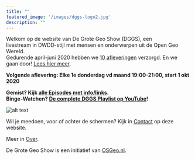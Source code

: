 ```yaml
---
title: ""
featured_image: '/images/dggs-logo2.jpg'
description: ""
---
```


Welkom op de website van De Grote Geo Show (DGGS), een   
livestream in DWDD-stijl met mensen en onderwerpen uit de Open Geo Wereld.   
Gedurende april-juni 2020 hebben we [10 afleveringen](/episode/) verzorgd. 
En we gaan door! [Lees hier meer](https://geoforum.nl/t/de-grote-geo-show-draait-door/4744).
 
__Volgende aflevering: Elke 1e donderdag vd maand 19:00-21:00, start 1 okt 2020__  

__Gemist? Kijk [alle Episodes met info/links](/episode).__  
__Binge-Watchen? [De complete DGGS Playlist op YouTube](https://www.youtube.com/playlist?list=PLJMEnRQpAfZqCkhGh3lb3KUnXssK7Sk6C)!__

![alt text](/images/screenshots/episode-1-10.png "Episode #1-#10")

Wil je meedoen, voor of achter de schermen?
Kijk in [Contact](/contact/) op deze website.

Meer in [Over](/about/).

De Grote Geo Show is een initiatief van [OSGeo.nl](https://osgeo.nl).
                                                                   
